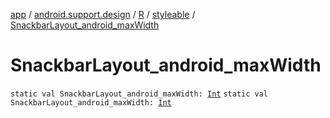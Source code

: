 [app](../../../index.md) / [android.support.design](../../index.md) / [R](../index.md) / [styleable](index.md) / [SnackbarLayout_android_maxWidth](.)

# SnackbarLayout_android_maxWidth

`static val SnackbarLayout_android_maxWidth: `[`Int`](https://kotlinlang.org/api/latest/jvm/stdlib/kotlin/-int/index.html)
`static val SnackbarLayout_android_maxWidth: `[`Int`](https://kotlinlang.org/api/latest/jvm/stdlib/kotlin/-int/index.html)